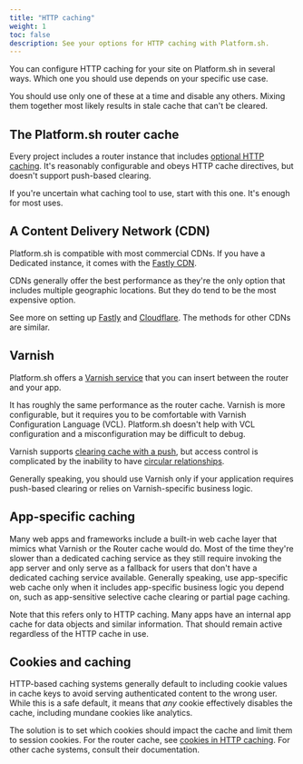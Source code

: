 ```yaml
---
title: "HTTP caching"
weight: 1
toc: false
description: See your options for HTTP caching with Platform.sh. 
---
```


You can configure HTTP caching for your site on Platform.sh in several ways.
Which one you should use depends on your specific use case.

You should use only one of these at a time and disable any others.
Mixing them together most likely results in stale cache that can't be cleared.

## The Platform.sh router cache

Every project includes a router instance that includes [optional HTTP caching](../define-routes/cache.md).
It's reasonably configurable and obeys HTTP cache directives, but doesn't support push-based clearing.

If you're uncertain what caching tool to use, start with this one.
It's enough for most uses.

## A Content Delivery Network (CDN)

Platform.sh is compatible with most commercial CDNs.
If you have a Dedicated instance, it comes with the [Fastly CDN](../domains/cdn/fastly.md).

CDNs generally offer the best performance as they're the only option that includes multiple geographic locations.
But they do tend to be the most expensive option.

See more on setting up [Fastly](../domains/cdn/fastly.md) and [Cloudflare](../domains/cdn/cloudflare.md).
The methods for other CDNs are similar.

## Varnish

Platform.sh offers a [Varnish service](../add-services/varnish.md) that you can insert between the router and your app.

It has roughly the same performance as the router cache.
Varnish is more configurable, but it requires you to be comfortable with Varnish Configuration Language (VCL).
Platform.sh doesn't help with VCL configuration and a misconfiguration may be difficult to debug.

Varnish supports [clearing cache with a push](../add-services/varnish.md#clear-cache-with-a-push),
but access control is complicated by the inability to have [circular relationships](../add-services/varnish.md#circular-relationships).

Generally speaking, you should use Varnish only if your application requires push-based clearing or relies on Varnish-specific business logic.

## App-specific caching

Many web apps and frameworks include a built-in web cache layer that mimics what Varnish or the Router cache would do.
Most of the time they're slower than a dedicated caching service as they still require invoking the app server
and only serve as a fallback for users that don't have a dedicated caching service available.
Generally speaking, use app-specific web cache only when it includes app-specific business logic you depend on,
such as app-sensitive selective cache clearing or partial page caching.

Note that this refers only to HTTP caching.
Many apps have an internal app cache for data objects and similar information.
That should remain active regardless of the HTTP cache in use.

## Cookies and caching

HTTP-based caching systems generally default to including cookie values in cache keys
to avoid serving authenticated content to the wrong user.
While this is a safe default, it means that *any* cookie effectively disables the cache,
including mundane cookies like analytics.  

The solution is to set which cookies should impact the cache and limit them to session cookies.
For the router cache, see [cookies in HTTP caching](../define-routes/cache.md#cookies).
For other cache systems, consult their documentation.
